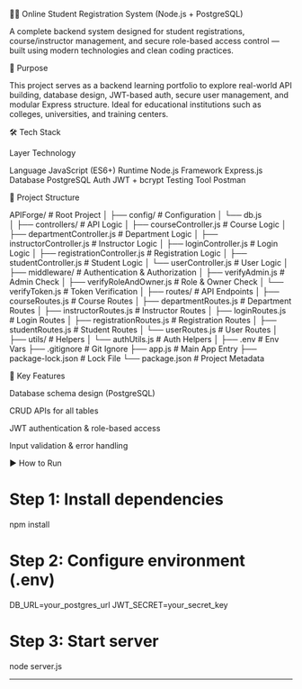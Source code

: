 🧑‍🎓 Online Student Registration System (Node.js + PostgreSQL)

A complete backend system designed for student registrations, course/instructor management, and secure role-based access control — built using modern technologies and clean coding practices.

📌 Purpose

This project serves as a backend learning portfolio to explore real-world API building, database design, JWT-based auth, secure user management, and modular Express structure. Ideal for educational institutions such as colleges, universities, and training centers.

🛠️ Tech Stack

Layer	Technology

Language     	JavaScript (ES6+)
Runtime	      Node.js
Framework     Express.js
Database	    PostgreSQL
Auth          JWT + bcrypt
Testing Tool	Postman

📂 Project Structure

APIForge/                         # Root Project
│
├── config/                       # Configuration
│   └── db.js                    
│
├── controllers/                  # API Logic
│   ├── courseController.js       # Course Logic
│   ├── departmentController.js   # Department Logic
│   ├── instructorController.js   # Instructor Logic
│   ├── loginController.js        # Login Logic
│   ├── registrationController.js # Registration Logic
│   ├── studentController.js      # Student Logic
│   └── userController.js         # User Logic
│
├── middleware/                   # Authentication & Authorization
│   ├── verifyAdmin.js            # Admin Check
│   ├── verifyRoleAndOwner.js     # Role & Owner Check
│   └── verifyToken.js            # Token Verification
│
├── routes/                       # API Endpoints
│   ├── courseRoutes.js           # Course Routes
│   ├── departmentRoutes.js       # Department Routes
│   ├── instructorRoutes.js       # Instructor Routes
│   ├── loginRoutes.js            # Login Routes
│   ├── registrationRoutes.js     # Registration Routes
│   ├── studentRoutes.js          # Student Routes
│   └── userRoutes.js             # User Routes
│
├── utils/                        # Helpers
│   └── authUtils.js              # Auth Helpers
│
├── .env                          # Env Vars
├── .gitignore                    # Git Ignore
├── app.js                        # Main App Entry
├── package-lock.json             # Lock File
└── package.json                  # Project Metadata

🔑 Key Features

Database schema design (PostgreSQL)

CRUD APIs for all tables

JWT authentication & role-based access

Input validation & error handling


▶️ How to Run

# Step 1: Install dependencies
npm install

# Step 2: Configure environment (.env)
DB_URL=your_postgres_url
JWT_SECRET=your_secret_key

# Step 3: Start server
node server.js


---
